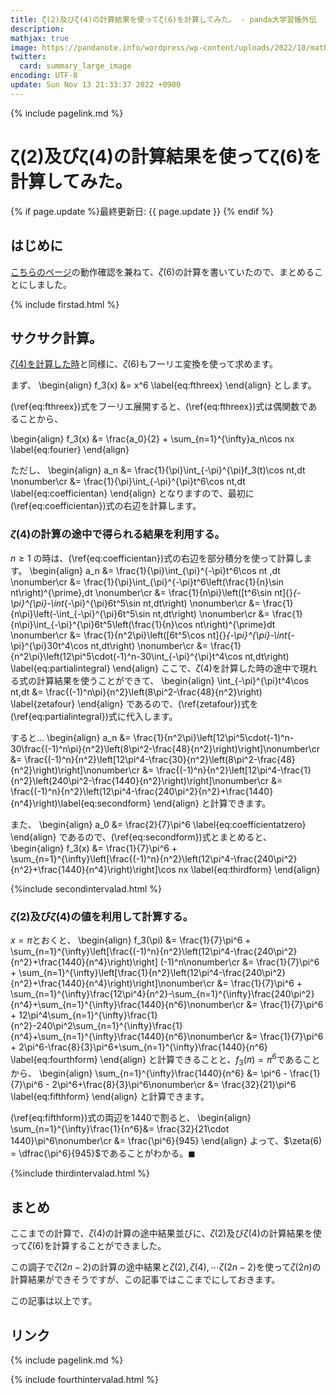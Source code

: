 ```yaml
---
title: ζ(2)及びζ(4)の計算結果を使ってζ(6)を計算してみた。 - panda大学習帳外伝
description: 
mathjax: true
image: https://pandanote.info/wordpress/wp-content/uploads/2022/10/mathlet_example1.png
twitter: 
  card: summary_large_image
encoding: UTF-8
update: Sun Nov 13 21:33:37 2022 +0900
---
```

{% include pagelink.md %}
# ζ(2)及びζ(4)の計算結果を使ってζ(6)を計算してみた。
{% if page.update %}最終更新日: {{ page.update }} {% endif %}
## はじめに
[こちらのページ](https://vsse.pandanote.info/mathlet.html)の動作確認を兼ねて、$\zeta(6)$の計算を書いていたので、まとめることにしました。

{% include firstad.html %}

## サクサク計算。
[$\zeta(4)$を計算した時](https://pandanote.info/?p=9778)と同様に、$\zeta(6)$もフーリエ変換を使って求めます。

まず、
\begin{align}
f_3(x) &= x^6 \label{eq:fthreex}
\end{align}
とします。

(\ref{eq:fthreex})式をフーリエ展開すると、(\ref{eq:fthreex})式は偶関数であることから、

\begin{align}
f_3(x) &= \frac{a_0}{2} + \sum_{n=1}^{\infty}a_n\cos nx \label{eq:fourier}
\end{align}

ただし、
\begin{align}
a_n &= \frac{1}{\pi}\int_{-\pi}^{\pi}f_3(t)\cos nt\,dt \nonumber\cr
&= \frac{1}{\pi}\int_{-\pi}^{\pi}t^6\cos nt\,dt \label{eq:coefficientan}
\end{align}
となりますので、最初に(\ref{eq:coefficientan})式の右辺を計算します。
### $\zeta(4)$の計算の途中で得られる結果を利用する。
$n \ge 1$ の時は、(\ref{eq:coefficientan})式の右辺を部分積分を使って計算します。
\begin{align}
a_n &= \frac{1}{\pi}\int_{\pi}^{-\pi}t^6\cos nt \,dt \nonumber\cr
&= \frac{1}{\pi}\int_{\pi}^{-\pi}t^6\left(\frac{1}{n}\sin nt\right)^{\prime}\,dt \nonumber\cr
&= \frac{1}{n\pi}\left([t^6\sin nt]{}_{-\pi}^{\pi}-\int_{-\pi}^{\pi}6t^5\sin nt\,dt\right) \nonumber\cr
&= \frac{1}{n\pi}\left(-\int_{-\pi}^{\pi}6t^5\sin nt\,dt\right) \nonumber\cr
&= \frac{1}{n\pi}\int_{-\pi}^{\pi}6t^5\left(\frac{1}{n}\cos nt\right)^{\prime}dt \nonumber\cr
&= \frac{1}{n^2\pi}\left([6t^5\cos nt]{}_{-\pi}^{\pi}-\int_{-\pi}^{\pi}30t^4\cos nt\,dt\right) \nonumber\cr
&= \frac{1}{n^2\pi}\left(12\pi^5\cdot(-1)^n-30\int_{-\pi}^{\pi}t^4\cos nt\,dt\right) \label{eq:partialintegral}
\end{align}
ここで、$\zeta(4)$を計算した時の途中で現れる式の計算結果を使うことができて、
\begin{align}
\int_{-\pi}^{\pi}t^4\cos nt\,dt &= \frac{(-1)^n\pi}{n^2}\left(8\pi^2-\frac{48}{n^2}\right) \label{zetafour}
\end{align}
であるので、(\ref{zetafour})式を(\ref{eq:partialintegral})式に代入します。

すると…
\begin{align}
a_n &= \frac{1}{n^2\pi}\left[12\pi^5\cdot(-1)^n-30\frac{(-1)^n\pi}{n^2}\left(8\pi^2-\frac{48}{n^2}\right)\right]\nonumber\cr
&= \frac{(-1)^n}{n^2}\left[12\pi^4-\frac{30}{n^2}\left(8\pi^2-\frac{48}{n^2}\right)\right]\nonumber\cr
&= \frac{(-1)^n}{n^2}\left[12\pi^4-\frac{1}{n^2}\left(240\pi^2-\frac{1440}{n^2}\right)\right]\nonumber\cr
&= \frac{(-1)^n}{n^2}\left(12\pi^4-\frac{240\pi^2}{n^2}+\frac{1440}{n^4}\right)\label{eq:secondform}
\end{align}
と計算できます。

また、
\begin{align}
a_0 &= \frac{2}{7}\pi^6 \label{eq:coefficientatzero}
\end{align}
であるので、(\ref{eq:secondform})式とまとめると、
\begin{align}
f_3(x) &= \frac{1}{7}\pi^6 + \sum_{n=1}^{\infty}\left[\frac{(-1)^n}{n^2}\left(12\pi^4-\frac{240\pi^2}{n^2}+\frac{1440}{n^4}\right)\right]\cos nx \label{eq:thirdform}
\end{align}

{%include secondintervalad.html %}

### $\zeta(2)$及び$\zeta(4)$の値を利用して計算する。
$x = \pi$とおくと、
\begin{align}
f_3(\pi) &= \frac{1}{7}\pi^6 + \sum_{n=1}^{\infty}\left[\frac{(-1)^n}{n^2}\left(12\pi^4-\frac{240\pi^2}{n^2}+\frac{1440}{n^4}\right)\right] (-1)^n\nonumber\cr
&= \frac{1}{7}\pi^6 + \sum_{n=1}^{\infty}\left[\frac{1}{n^2}\left(12\pi^4-\frac{240\pi^2}{n^2}+\frac{1440}{n^4}\right)\right]\nonumber\cr
&= \frac{1}{7}\pi^6 + \sum_{n=1}^{\infty}\frac{12\pi^4}{n^2}-\sum_{n=1}^{\infty}\frac{240\pi^2}{n^4}+\sum_{n=1}^{\infty}\frac{1440}{n^6}\nonumber\cr
&= \frac{1}{7}\pi^6 + 12\pi^4\sum_{n=1}^{\infty}\frac{1}{n^2}-240\pi^2\sum_{n=1}^{\infty}\frac{1}{n^4}+\sum_{n=1}^{\infty}\frac{1440}{n^6}\nonumber\cr
&= \frac{1}{7}\pi^6 + 2\pi^6-\frac{8}{3}\pi^6+\sum_{n=1}^{\infty}\frac{1440}{n^6} \label{eq:fourthform}
\end{align}
と計算できることと、$f_3(\pi) = \pi^6$であることから、
\begin{align}
\sum_{n=1}^{\infty}\frac{1440}{n^6} &= \pi^6 - \frac{1}{7}\pi^6 - 2\pi^6+\frac{8}{3}\pi^6\nonumber\cr
&= \frac{32}{21}\pi^6 \label{eq:fifthform}
\end{align}
と計算できます。

(\ref{eq:fifthform})式の両辺を1440で割ると、
\begin{align}
\sum_{n=1}^{\infty}\frac{1}{n^6}&= \frac{32}{21\cdot 1440}\pi^6\nonumber\cr
&= \frac{\pi^6}{945}
\end{align}
よって、$\zeta(6) = \dfrac{\pi^6}{945}$であることがわかる。$\blacksquare$

{%include thirdintervalad.html %}

## まとめ
ここまでの計算で、$\zeta(4)$の計算の途中結果並びに、$\zeta(2)$及び$\zeta(4)$の計算結果を使って$\zeta(6)$を計算することができました。

この調子で$\zeta(2n-2)$の計算の途中結果と$\zeta(2), \zeta(4), \cdots \zeta(2n-2)$を使って$\zeta(2n)$の計算結果ができそうですが、この記事ではここまでにしておきます。

この記事は以上です。
## リンク
{% include pagelink.md %}

{% include fourthintervalad.html %}
